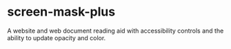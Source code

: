 # screen-mask-plus
A website and web document reading aid with accessibility controls and the ability to update opacity and color.
